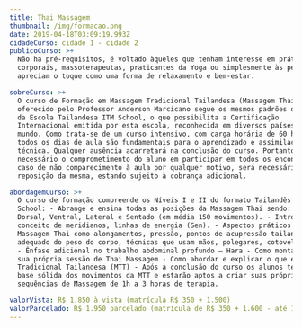 ```yaml
---
title: Thai Massagem
thumbnail: /img/formacao.png
date: 2019-04-18T03:09:19.993Z
cidadeCurso: cidade 1 - cidade 2
publicoCurso: >+
  Não há pré-requisitos, é voltado àqueles que tenham interesse em práticas
  corporais, massoterapeutas, praticantes da Yoga ou simplesmente às pessoas que
  apreciam o toque como uma forma de relaxamento e bem-estar.

sobreCurso: >+
  O curso de Formação em Massagem Tradicional Tailandesa (Massagem Thai)
  oferecido pelo Professor Anderson Marcicano segue os mesmos padrões de ensino
  da Escola Tailandesa ITM School, o que possibilita a Certificação
  Internacional emitida por esta escola, reconhecida em diversos países no
  mundo. Como trata-se de um curso intensivo, com carga horária de 60 horas,
  todos os dias de aula são fundamentais para o aprendizado e assimilação da
  técnica. Qualquer ausência acarretará na conclusão do curso. Portanto, é
  necessário o comprometimento do aluno em participar em todos os encontros. Em
  caso de não comparecimento à aula por qualquer motivo, será necessário a
  reposição da mesma, estando sujeito à cobrança adicional.

abordagemCurso: >+
  O curso de formação compreende os Níveis I e II do formato Tailandês do ITM
  School: - Abrange e ensina todas as posições da Massagem Thai sendo: Decúbito
  Dorsal, Ventral, Lateral e Sentado (em média 150 movimentos). - Introdução ao
  conceito de meridianos, linhas de energia (Sen). - Aspectos práticos da
  Massagem Thai como alongamentos, pressão, pontos de acupressão tailandesa, uso
  adequado do peso do corpo, técnicas que usam mãos, polegares, cotovelos e pés.
  - Ênfase adicional no trabalho abdominal profundo – Hara - Como montar e criar
  sua própria sessão de Thai Massagem - Como abordar e explicar o que é Massagem
  Tradicional Tailandesa (MTT) - Após a conclusão do curso os alunos terão uma
  base sólida dos movimentos da MTT e estarão aptos a criar suas próprias
  sequências de Massagem de 1h a 3 horas de terapia.

valorVista: R$ 1.850 à vista (matrícula R$ 350 + 1.500)
valorParcelado: R$ 1.950 parcelado (matrícula de R$ 350 + 1.600 - até 12x no cartão)
---
```


